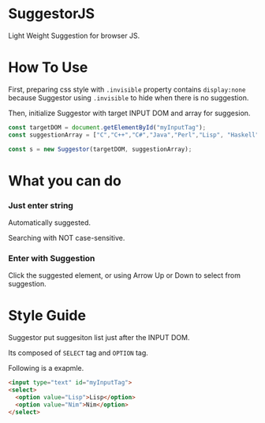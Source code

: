 # SuggestorJS

Light Weight Suggestion for browser JS.

# How To Use

First, preparing css style with `.invisible` property contains `display:none` because Suggestor using `.invisible` to hide when there is no suggestion.

Then, initialize Suggestor with target INPUT DOM and array for suggesion.

```js
const targetDOM = document.getElementById("myInputTag");
const suggestionArray = ["C","C++","C#","Java","Perl","Lisp", "Haskell", "D", "Rust", "Nim", "Crystal"]

const s = new Suggestor(targetDOM, suggestionArray);
```

# What you can do

### Just enter string

Automatically suggested.

Searching with NOT case-sensitive.

### Enter with Suggestion

Click the suggested element, or using Arrow Up or Down to select from suggestion.

# Style Guide

Suggestor put suggesiton list just after the INPUT DOM.

Its composed of `SELECT` tag and `OPTION` tag.

Following is a exapmle.

```html
<input type="text" id="myInputTag">
<select>
  <option value="Lisp">Lisp</option>
  <option value="Nim">Nim</option>
</select>

```
